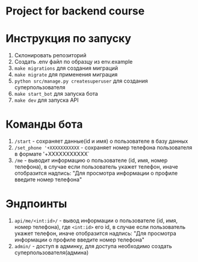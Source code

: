 # Project for backend course

<h1>Инструкция по запуску</h1>

1. Склонировать репозиторий
2. Создать .env файл по образцу из env.example
3. `make migrations` для создания миграций
4. `make migrate` для применения миграция
5. `python src/manage.py createsuperuser` для создания суперпользователя
6. `make start_bot` для запуска бота
7. `make dev` для запуска API

<h1>Команды бота</h1>

1. `/start` - сохраняет данные(id и имя) о пользователе в базу данных
2. `/set_phone '+XXXXXXXXXXX` - сохраняет номер телефона пользователя в формате '+XXXXXXXXXXX`
3. `/me` - выводит информацию о пользователе (id, имя, номер телефона), в случае если пользователь укажет телефон, иначе отобразится надпись: "Для просмотра информации о профиле введите номер телефона"

<h1>Эндпоинты</h1>

1. `api/me/<int:id>/` - вывод информации о пользователе (id, имя, номер телефона), где `<int:id>` его id, в случае если пользователь укажет телефон, иначе отобразится надпись: "Для просмотра информации о профиле введите номер телефона"
2. `admin/` - доступ в админку, для доступа необходимо создать суперпользователя(админа)
